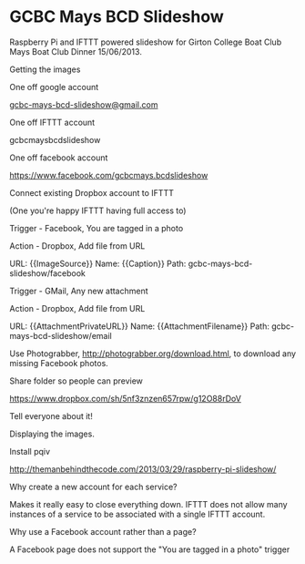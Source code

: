 GCBC Mays BCD Slideshow
=======================

Raspberry Pi and IFTTT powered slideshow for Girton College Boat Club Mays Boat Club Dinner 15/06/2013.

Getting the images





One off google account

gcbc-mays-bcd-slideshow@gmail.com

One off IFTTT account

gcbcmaysbcdslideshow

One off facebook account

https://www.facebook.com/gcbcmays.bcdslideshow

Connect existing Dropbox account to IFTTT

(One you're happy IFTTT having full access to)





Trigger - Facebook, You are tagged in a photo

Action - Dropbox, Add file from URL

URL: {{ImageSource}}
Name: {{Caption}}
Path: gcbc-mays-bcd-slideshow/facebook





Trigger - GMail, Any new attachment

Action - Dropbox, Add file from URL

URL: {{AttachmentPrivateURL}}
Name: {{AttachmentFilename}}
Path: gcbc-mays-bcd-slideshow/email





Use Photograbber, http://photograbber.org/download.html, to download any missing Facebook photos.


Share folder so people can preview

https://www.dropbox.com/sh/5nf3znzen657rpw/g12O88rDoV



Tell everyone about it!





Displaying the images.


Install pqiv

http://themanbehindthecode.com/2013/03/29/raspberry-pi-slideshow/










Why create a new account for each service?

Makes it really easy to close everything down. IFTTT does not allow many instances
of a service to be associated with a single IFTTT account.

Why use a Facebook account rather than a page?

A Facebook page does not support the "You are tagged in a photo" trigger